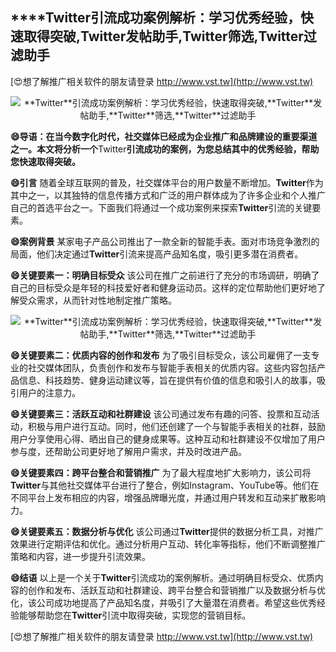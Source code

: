 ## ****Twitter**引流成功案例解析：学习优秀经验，快速取得突破,**Twitter**发帖助手,**Twitter**筛选,**Twitter**过滤助手**

[😍想了解推广相关软件的朋友请登录 http://www.vst.tw](http://www.vst.tw)

 <center><img src="https://vst.tw/MP4/tuiguang/png/1.png" alt="**Twitter**引流成功案例解析：学习优秀经验，快速取得突破,**Twitter**发帖助手,**Twitter**筛选,**Twitter**过滤助手"></center>

**😄导语：在当今数字化时代，社交媒体已经成为企业推广和品牌建设的重要渠道之一。本文将分析一个**Twitter**引流成功的案例，为您总结其中的优秀经验，帮助您快速取得突破。**

**😄引言**
随着全球互联网的普及，社交媒体平台的用户数量不断增加。**Twitter**作为其中之一，以其独特的信息传播方式和广泛的用户群体成为了许多企业和个人推广自己的首选平台之一。下面我们将通过一个成功案例来探索**Twitter**引流的关键要素。

**😄案例背景**
某家电子产品公司推出了一款全新的智能手表。面对市场竞争激烈的局面，他们决定通过**Twitter**引流来提高产品知名度，吸引更多潜在消费者。

**😄关键要素一：明确目标受众**
该公司在推广之前进行了充分的市场调研，明确了自己的目标受众是年轻的科技爱好者和健身运动员。这样的定位帮助他们更好地了解受众需求，从而针对性地制定推广策略。

 <center><img src="https://vst.tw/MP4/tuiguang/png/2.png" alt="**Twitter**引流成功案例解析：学习优秀经验，快速取得突破,**Twitter**发帖助手,**Twitter**筛选,**Twitter**过滤助手"></center>

**😄关键要素二：优质内容的创作和发布**
为了吸引目标受众，该公司雇佣了一支专业的社交媒体团队，负责创作和发布与智能手表相关的优质内容。这些内容包括产品信息、科技趋势、健身运动建议等，旨在提供有价值的信息和吸引人的故事，吸引用户的注意力。

**😄关键要素三：活跃互动和社群建设**
该公司通过发布有趣的问答、投票和互动活动，积极与用户进行互动。同时，他们还创建了一个与智能手表相关的社群，鼓励用户分享使用心得、晒出自己的健身成果等。这种互动和社群建设不仅增加了用户参与度，还帮助公司更好地了解用户需求，并及时改进产品。

**😄关键要素四：跨平台整合和营销推广**
为了最大程度地扩大影响力，该公司将**Twitter**与其他社交媒体平台进行了整合，例如Instagram、YouTube等。他们在不同平台上发布相应的内容，增强品牌曝光度，并通过用户转发和互动来扩散影响力。

**😄关键要素五：数据分析与优化**
该公司通过**Twitter**提供的数据分析工具，对推广效果进行定期评估和优化。通过分析用户互动、转化率等指标，他们不断调整推广策略和内容，进一步提升引流效果。

**😄结语**
以上是一个关于**Twitter**引流成功的案例解析。通过明确目标受众、优质内容的创作和发布、活跃互动和社群建设、跨平台整合和营销推广以及数据分析与优化，该公司成功地提高了产品知名度，并吸引了大量潜在消费者。希望这些优秀经验能够帮助您在**Twitter**引流中取得突破，实现您的营销目标。

[😍想了解推广相关软件的朋友请登录 http://www.vst.tw](http://www.vst.tw)



